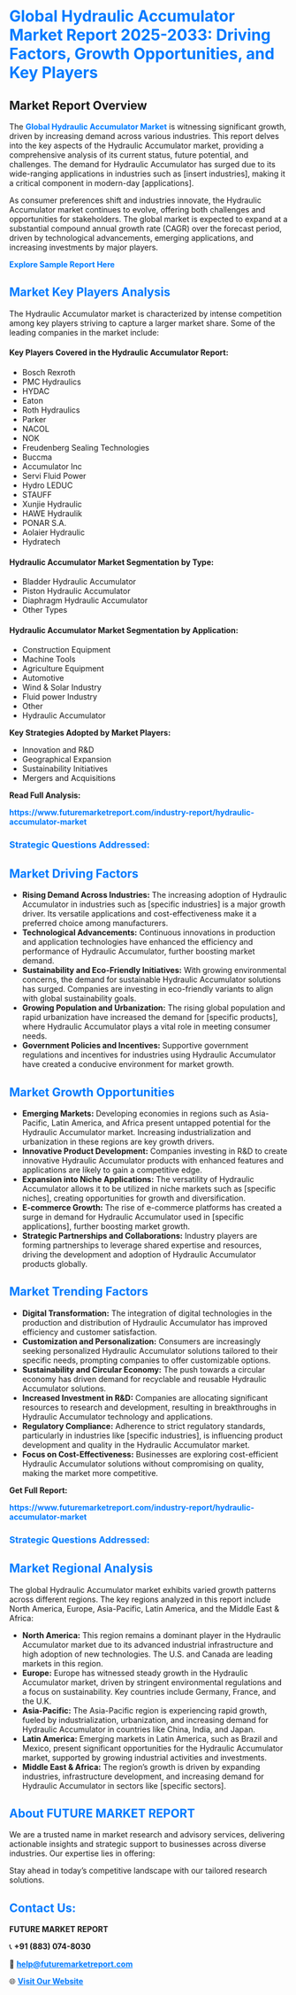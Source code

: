 <h1 style="color: #007BFF;">Global Hydraulic Accumulator Market Report 2025-2033: Driving Factors, Growth Opportunities, and Key Players</h1>

<section id="overview">
<h2>Market Report Overview</h2>
<p>The <a href="https://www.futuremarketreport.com/industry-report/hydraulic-accumulator-market" style="color: #007BFF; text-decoration: none;"><strong>Global Hydraulic Accumulator Market</strong></a> is witnessing significant growth, driven by increasing demand across various industries. This report delves into the key aspects of the Hydraulic Accumulator market, providing a comprehensive analysis of its current status, future potential, and challenges. The demand for Hydraulic Accumulator has surged due to its wide-ranging applications in industries such as [insert industries], making it a critical component in modern-day [applications].</p>
<p>As consumer preferences shift and industries innovate, the Hydraulic Accumulator market continues to evolve, offering both challenges and opportunities for stakeholders. The global market is expected to expand at a substantial compound annual growth rate (CAGR) over the forecast period, driven by technological advancements, emerging applications, and increasing investments by major players.</p>
</section>

<section id="overview">
<p><a href="https://www.futuremarketreport.com/request-sample/reportId=128515" style="color: #007BFF; text-decoration: none;"><strong>Explore Sample Report Here</strong></a></p>
</section>

<section id="key-players">
<h2 style="color: #007BFF;">Market Key Players Analysis</h2>
<p>The Hydraulic Accumulator market is characterized by intense competition among key players striving to capture a larger market share. Some of the leading companies in the market include:</p>
<h4>Key Players Covered in the Hydraulic Accumulator Report:</h4>
<ul><li>Bosch Rexroth</li><li>PMC Hydraulics</li><li>HYDAC</li><li>Eaton</li><li>Roth Hydraulics</li><li>Parker</li><li>NACOL</li><li>NOK</li><li>Freudenberg Sealing Technologies</li><li>Buccma</li><li>Accumulator Inc</li><li>Servi Fluid Power</li><li>Hydro LEDUC</li><li>STAUFF</li><li>Xunjie Hydraulic</li><li>HAWE Hydraulik</li><li>PONAR S.A.</li><li>Aolaier Hydraulic</li><li>Hydratech</li></ul>
<h4>Hydraulic Accumulator Market Segmentation by Type:</h4>
<ul><li>Bladder Hydraulic Accumulator</li><li>Piston Hydraulic Accumulator</li><li>Diaphragm Hydraulic Accumulator</li><li>Other Types</li></ul>

<h4>Hydraulic Accumulator Market Segmentation by Application:</h4>
<ul><li>Construction Equipment</li><li>Machine Tools</li><li>Agriculture Equipment</li><li>Automotive</li><li>Wind &amp; Solar Industry</li><li>Fluid power Industry</li><li>Other</li><li>Hydraulic Accumulator</li></ul>
<p><strong>Key Strategies Adopted by Market Players:</strong></p>
<ul>
<li>Innovation and R&D</li>
<li>Geographical Expansion</li>
<li>Sustainability Initiatives</li>
<li>Mergers and Acquisitions</li>
</ul>
</section>

<section>
<p><strong>Read Full Analysis: </strong></p><a href="https://www.futuremarketreport.com/industry-report/hydraulic-accumulator-market" style="color: #007BFF; text-decoration: none;"><strong>https://www.futuremarketreport.com/industry-report/hydraulic-accumulator-market</strong></a>
<h3 style="color: #007BFF;">Strategic Questions Addressed:</h3>
</section>

<section id="driving-factors">
<h2 style="color: #007BFF;">Market Driving Factors</h2>
<ul>
<li><strong>Rising Demand Across Industries:</strong> The increasing adoption of Hydraulic Accumulator in industries such as [specific industries] is a major growth driver. Its versatile applications and cost-effectiveness make it a preferred choice among manufacturers.</li>
<li><strong>Technological Advancements:</strong> Continuous innovations in production and application technologies have enhanced the efficiency and performance of Hydraulic Accumulator, further boosting market demand.</li>
<li><strong>Sustainability and Eco-Friendly Initiatives:</strong> With growing environmental concerns, the demand for sustainable Hydraulic Accumulator solutions has surged. Companies are investing in eco-friendly variants to align with global sustainability goals.</li>
<li><strong>Growing Population and Urbanization:</strong> The rising global population and rapid urbanization have increased the demand for [specific products], where Hydraulic Accumulator plays a vital role in meeting consumer needs.</li>
<li><strong>Government Policies and Incentives:</strong> Supportive government regulations and incentives for industries using Hydraulic Accumulator have created a conducive environment for market growth.</li>
</ul>
</section>

<section id="growth-opportunities">
<h2 style="color: #007BFF;">Market Growth Opportunities</h2>
<ul>
<li><strong>Emerging Markets:</strong> Developing economies in regions such as Asia-Pacific, Latin America, and Africa present untapped potential for the Hydraulic Accumulator market. Increasing industrialization and urbanization in these regions are key growth drivers.</li>
<li><strong>Innovative Product Development:</strong> Companies investing in R&D to create innovative Hydraulic Accumulator products with enhanced features and applications are likely to gain a competitive edge.</li>
<li><strong>Expansion into Niche Applications:</strong> The versatility of Hydraulic Accumulator allows it to be utilized in niche markets such as [specific niches], creating opportunities for growth and diversification.</li>
<li><strong>E-commerce Growth:</strong> The rise of e-commerce platforms has created a surge in demand for Hydraulic Accumulator used in [specific applications], further boosting market growth.</li>
<li><strong>Strategic Partnerships and Collaborations:</strong> Industry players are forming partnerships to leverage shared expertise and resources, driving the development and adoption of Hydraulic Accumulator products globally.</li>
</ul>
</section>

<section id="trending-factors">
<h2 style="color: #007BFF;">Market Trending Factors</h2>
<ul>
<li><strong>Digital Transformation:</strong> The integration of digital technologies in the production and distribution of Hydraulic Accumulator has improved efficiency and customer satisfaction.</li>
<li><strong>Customization and Personalization:</strong> Consumers are increasingly seeking personalized Hydraulic Accumulator solutions tailored to their specific needs, prompting companies to offer customizable options.</li>
<li><strong>Sustainability and Circular Economy:</strong> The push towards a circular economy has driven demand for recyclable and reusable Hydraulic Accumulator solutions.</li>
<li><strong>Increased Investment in R&D:</strong> Companies are allocating significant resources to research and development, resulting in breakthroughs in Hydraulic Accumulator technology and applications.</li>
<li><strong>Regulatory Compliance:</strong> Adherence to strict regulatory standards, particularly in industries like [specific industries], is influencing product development and quality in the Hydraulic Accumulator market.</li>
<li><strong>Focus on Cost-Effectiveness:</strong> Businesses are exploring cost-efficient Hydraulic Accumulator solutions without compromising on quality, making the market more competitive.</li>
</ul>
</section>

<section>
<p><strong>Get Full Report: </strong></p><a href="https://www.futuremarketreport.com/industry-report/hydraulic-accumulator-market" style="color: #007BFF; text-decoration: none;"><strong>https://www.futuremarketreport.com/industry-report/hydraulic-accumulator-market</strong></a>
<h3 style="color: #007BFF;">Strategic Questions Addressed:</h3>
</section>


<section id="regional-analysis">
<h2 style="color: #007BFF;">Market Regional Analysis</h2>
<p>The global Hydraulic Accumulator market exhibits varied growth patterns across different regions. The key regions analyzed in this report include North America, Europe, Asia-Pacific, Latin America, and the Middle East & Africa:</p>
<ul>
<li><strong>North America:</strong> This region remains a dominant player in the Hydraulic Accumulator market due to its advanced industrial infrastructure and high adoption of new technologies. The U.S. and Canada are leading markets in this region.</li>
<li><strong>Europe:</strong> Europe has witnessed steady growth in the Hydraulic Accumulator market, driven by stringent environmental regulations and a focus on sustainability. Key countries include Germany, France, and the U.K.</li>
<li><strong>Asia-Pacific:</strong> The Asia-Pacific region is experiencing rapid growth, fueled by industrialization, urbanization, and increasing demand for Hydraulic Accumulator in countries like China, India, and Japan.</li>
<li><strong>Latin America:</strong> Emerging markets in Latin America, such as Brazil and Mexico, present significant opportunities for the Hydraulic Accumulator market, supported by growing industrial activities and investments.</li>
<li><strong>Middle East & Africa:</strong> The region’s growth is driven by expanding industries, infrastructure development, and increasing demand for Hydraulic Accumulator in sectors like [specific sectors].</li>
</ul>
</section>

<footer>
<h2 style="color: #007BFF;">About FUTURE MARKET REPORT</h2>
<p>We are a trusted name in market research and advisory services, delivering actionable insights and strategic support to businesses across diverse industries. Our expertise lies in offering:</p>

<p>Stay ahead in today’s competitive landscape with our tailored research solutions.</p>

<h2 style="color: #007BFF;">Contact Us:</h2>
<p><strong>FUTURE MARKET REPORT</strong></p>
<p>📞 <strong>+91 (883) 074-8030</strong></p>
<p>📧 <strong><a href="mailto:help@futuremarketreport.com" style="color: #007BFF;">help@futuremarketreport.com</a></strong></p>
<p>🌐 <strong><a href="https://www.futuremarketreport.com/" style="color: #007BFF;">Visit Our Website</a></strong></p>
</footer>